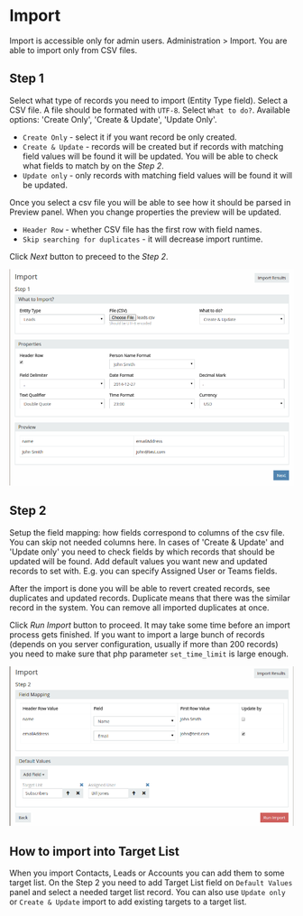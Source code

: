 # Import

Import is accessible only for admin users. Administration > Import. You are able to import only from CSV files.

## Step 1

Select what type of records you need to import (Entity Type field).
Select a CSV file. A file should be formated with `UTF-8`.
Select `What to do?`. Available options: 'Create Only', 'Create & Update', 'Update Only'.

* `Create Only` - select it if you want record be only created.
* `Create & Update` - records will be created but if records with matching field values will be found it will be updated. You will be able to check what fields to match by on the _Step 2_.
* `Update only` - only records with matching field values will be found it will be updated.

Once you select a csv file you will be able to see how it should be parsed in Preview panel. When you change properties the preview will be updated. 

* `Header Row` - whether CSV file has the first row with field names.
* `Skip searching for duplicates` - it will decrease import runtime. 

Click _Next_ button to preceed to the _Step 2_.

![1](../_static/images/administration/import/step-1.png)

## Step 2

Setup the field mapping: how fields correspond to columns of the csv file. You can skip not needed columns here.
In cases of 'Create & Update' and 'Update only' you need to check fields by which records that should be updated will be found.
Add default values you want new and updated records to set with. E.g. you can specify Assigned User or Teams fields.

After the import is done you will be able to revert created records, see duplicates and updated records. Duplicate means that there was the similar record in the system. You can remove all imported duplicates at once.

Click _Run Import_ button to proceed. It may take some time before an import process gets finished. If you want to import a large bunch of records (depends on you server configuration, usually if more than 200 records) you need to make sure that php parameter `set_time_limit` is large enough.

![2](../_static/images/administration/import/step-2.png)

## How to import into Target List

When you import Contacts, Leads or Accounts you can add them to some target list. On the Step 2 you need to add Target List field on `Default Values` panel and select a needed target list record. You can also use `Update only` or `Create & Update` import to add existing targets to a target list.
